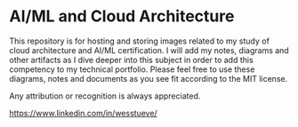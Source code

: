 # AI/ML and Cloud Architecture

This repository is for hosting and storing images related to my study of cloud architecture and AI/ML certification.  I will add my notes, diagrams and other artifacts as I dive deeper into this subject in order to add this competency to my technical portfolio.  Please feel free to use these diagrams, notes and documents as you see fit according to the MIT license.

Any attribution or recognition is always appreciated.

https://www.linkedin.com/in/wesstueve/
